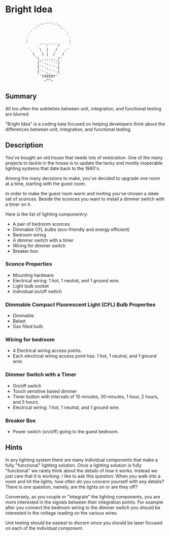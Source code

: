 # Bright Idea #

                  _.,----,._
                .:'        `:.
              .'              `.
             .'                `.
             :                  :
             `    .'`':'`'`/    '
              `.   \  |   /   ,'
                \   \ |  /   /
                 `\_..,,.._/'
                  {`'-,_`'-}
                  {`'-,_`'-}
                  {`'-,_`'-}
                   `YXXXXY'
                     ~^^~

## Summary ##

All too often the subtleties between unit, integration, and functional testing
are blurred.

"Bright Idea" is a coding kata focused on helping developers think about
the differences between unit, integration, and functional testing.

## Description ##

You've bought an old house that needs lots of restoration. One of the many
projects to tackle in the house is to update the tacky and mostly inoperable
lighting systems that date back to the 1960's.

Among the many decisions to make, you've decided to upgrade one room at a time, starting with
the guest room.

In order to make the guest room warm and inviting you've chosen a sleek set of
sconces. Beside the sconces you want to install a dimmer switch with a timer on it.

Here is the list of lighting componentry:

* A pair of bedroom sconces
* Dimmable CFL bulbs (eco-friendly and energy efficient)
* Bedroom wiring
* A dimmer switch with a timer
* Wiring for dimmer switch
* Breaker box

### Sconce Properties ###

* Mounting hardware
* Electrical wiring: 1 hot, 1 neutral, and 1 ground wire.
* Light bulb socket
* Individual on/off switch

### Dimmable Compact Fluorescent Light (CFL) Bulb Properties ###

* Dimmable
* Balast
* Gas filled bulb

### Wiring for bedroom ###

* 4 Electrical wiring access points.
* Each electrical wiring access point has: 1 hot, 1 neutral, and 1 ground wire.

### Dimmer Switch with a Timer ###

* On/off switch
* Touch sensitive based dimmer
* Timer button with intervals of 10 minutes, 30 minutes, 1 hour, 2 hours, and 5 hours.
* Electrical wiring: 1 hot, 1 neutral, and 1 ground wire.

### Breaker Box ###

* Power switch (on/off) going to the guest bedroom.

## Hints ##

In any lighting system there are many individual components that make a fully "functional" lighting solution.
Once a lighting solution is fully "functional" we rarely think about the details of _how_ it works. Instead we just care
that it is working. I like to ask this question: When you walk into a room and hit the lights, how often
do you concern yourself with any details? There is one question, namely, are the lights on or are they off?

Conversely, as you couple or "integrate" the lighting components, you are more interested
in the signals between their integration points. For example after you connect the bedroom wiring to the dimmer switch
you should be interested in the voltage reading on the various wires.

Unit testing should be easiest to discern since you should be laser focused on each of the individual component.